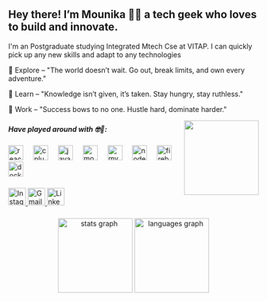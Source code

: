 

<h2 align="left">Hey there! I’m Mounika 👩‍💻 a tech geek who loves to build and innovate.</h2>
 
<p>I'm an  Postgraduate studying Integrated Mtech Cse at VITAP. I can quickly pick up any new skills and adapt to any technologies </p>

🔹 Explore – "The world doesn’t wait. Go out, break limits, and own every adventure."

🔹 Learn – "Knowledge isn’t given, it’s taken. Stay hungry, stay ruthless."

🔹 Work – "Success bows to no one. Hustle hard, dominate harder."
 
<img align="right" height="150" src="https://user-images.githubusercontent.com/62280849/128852791-6fb73a65-29a6-4c5e-84c5-e8372ac2bd77.gif"  />

###
<h5>Have played around with 🤓🥰:</h5>
<div align="left">
  <img src="https://cdn.jsdelivr.net/gh/devicons/devicon/icons/react/react-original.svg" height="30" alt="react logo"  />
  <img width="12" />
  <img src="https://cdn.jsdelivr.net/gh/devicons/devicon/icons/cplusplus/cplusplus-original.svg" height="30" alt="cplusplus logo"  />
  <img width="12" />
  <img src="https://cdn.jsdelivr.net/gh/devicons/devicon/icons/java/java-original.svg" height="30" alt="java logo"  />
  <img width="12" />
  <img src="https://cdn.jsdelivr.net/gh/devicons/devicon/icons/mongodb/mongodb-original.svg" height="30" alt="mongodb logo"  />
  <img width="12" />
  <img src="https://cdn.jsdelivr.net/gh/devicons/devicon/icons/mysql/mysql-original.svg" height="30" alt="mysql logo"  />
  <img width="12" />
  <img src="https://cdn.jsdelivr.net/gh/devicons/devicon/icons/nodejs/nodejs-original.svg" height="30" alt="nodejs logo"  />
  <img width="12" />
  <img src="https://cdn.jsdelivr.net/gh/devicons/devicon/icons/firebase/firebase-plain.svg" height="30" alt="firebase logo"  />
  <img width="12" />
  <img src="https://cdn.jsdelivr.net/gh/devicons/devicon/icons/docker/docker-original.svg" height="30" alt="docker logo"  />
</div>

###

<div align="left">
  <a href="https://www.instagram.com/b__mounica/" target="_blank">
    <img src="https://img.shields.io/static/v1?message=Instagram&logo=instagram&color=E4405F&style=for-the-badge" height="35" alt="Instagram logo" />
  </a>
  
  <a href="mailto:bhupanimounika123@gmail.com" target="_blank">
    <img src="https://img.shields.io/static/v1?message=Gmail&logo=gmail&color=D14836&style=for-the-badge" height="35" alt="Gmail logo" />
  </a>
  
  <a href="https://www.linkedin.com/in/bhupani-mounika-a97388243/" target="_blank">
    <img src="https://img.shields.io/static/v1?message=LinkedIn&logo=linkedin&color=0077B5&style=for-the-badge" height="35" alt="LinkedIn logo" />
  </a>
</div>

###

###

<div align="center">
  <img src="https://github-readme-stats.vercel.app/api?username=Bhupanimounika22&hide_title=false&hide_rank=false&show_icons=true&include_all_commits=true&count_private=true&disable_animations=false&theme=dracula&locale=en&hide_border=false" height="150" alt="stats graph"  />
  <img src="https://github-readme-stats.vercel.app/api/top-langs?username=Bhupanimounika22&locale=en&hide_title=false&layout=compact&card_width=320&langs_count=5&theme=dracula&hide_border=false" height="150" alt="languages graph"  />
</div>

###
 
